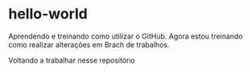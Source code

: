# hello-world
Aprendendo e treinando como utilizar o GitHub.
Agora estou treinando como realizar alterações em Brach de trabalhos.

Voltando a trabalhar nesse repositório
